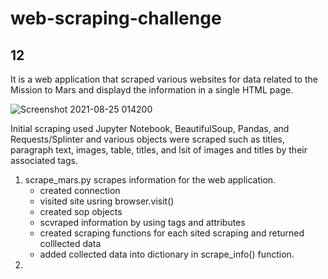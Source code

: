 # web-scraping-challenge
## 12

It is a web application that scraped various websites for data related to the Mission to Mars and displayd the information in a single HTML page. 

![Screenshot 2021-08-25 014200](https://user-images.githubusercontent.com/67448948/130733009-923cc8c4-9e00-4baa-851f-5ba2eecbd85d.png)

Initial scraping used Jupyter Notebook, BeautifulSoup, Pandas, and Requests/Splinter and various objects were scraped such as titles, paragraph text, images, table, titles, and lsit of images and titles by their associated tags. 

1. scrape_mars.py scrapes information for the web application. 
    * created connection
    * visited site usring browser.visit()
    * created sop objects
    * scvraped information by using tags and attributes
    * created scraping functions for each sited scraping and returned colllected data
    * added collected data into dictionary in scrape_info() function. 
2. 
   
